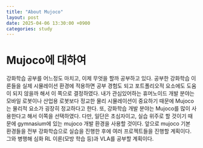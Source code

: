 ```yaml
---
title: "About Mujoco"
layout: post
date: 2025-04-06 13:30:00 +0900
categories: study
---
```


# Mujoco에 대하여
강화학습 공부를 어느정도 마치고, 이제 무엇을 할까 공부하고 있다.
공부한 강화학습 이론들을 실제 시뮬레이션 환경에 적용하면 공부 경험도 되고 포트폴리오적 요소에도 도움이 되지 않을까 해서 이 쪽으로 결정하였다.
내가 관심있어하는 휴머노이드 개발 분야는 모바일 로봇이나 산업용 로봇보다 정교한 물리 시뮬레이션이 중요하기 때문에 Mujoco는 물리적 요소가 굉장히 정교하다고 한다.
또, 강화학습 개발 분야는 Mujoco를 많이 사용한다고 해서 이쪽을 선택하였다. 다만, 일단은 초심자이고, 실습 위주로 할 것이기 때문에 gymnasium에 있는 mujoco 개발 환경을 사용할 것이다.
앞으로 mujoco 기본 환경들을 전부 강화학습으로 실습을 진행한 후에 여러 프로젝트들을 진행할 계획이다.
그와 병행해 심화 RL 이론(모방 학습 등)과 VLA를 공부할 계획이다.